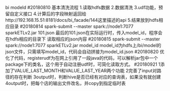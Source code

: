 bi modeld
#20180810
基本清洗流程
1.读取hdfs数据
2.数据清洗
3.udf功能，预留自定义接口
4.计算后的字段映射返回给http://192.168.15.51:8181/docs/bi_facade/144这里描述的api
5.结果放到hdfs相应目录
#20180814
spark-submit --master spark://node1:7077 sparkETLv2.jar 101.json
最后的101.json在实际运行时，传入model_id，程序会在hdfs相应的目录下
  读取相应的json内容
#20180815
spark-submit --master spark://node1:7077 sparkETLv2.jar model_id
model_id为hdfs上/bi/model的json文件，只需填写model_id，代码会自动拼接为model_id.json
#20180820
优化了代码，registerudf为在网上引用了一段java的代码，可以解析jar包中一个package下的类名，这个用于自动注册udf时，可简化读取方式。
#20180921
1添加了VALUE_LAST_MONTH和VALUE_LAST_YEAR两个功能
2完善了input对路径的存在判断
3output时，判断hive是否已经有对应的查询表，如果没有就创建
4output时，把每个店的输出文件改名，并copy到指定临时表